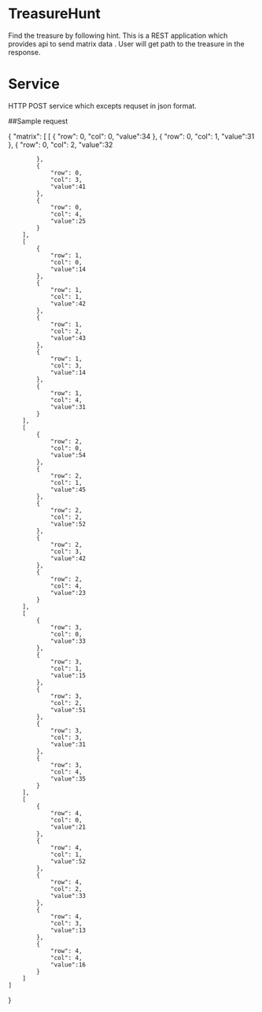 # TreasureHunt
Find the treasure by following hint. 
This is a REST application which provides api to send matrix data .
User will get path to the treasure in the response. 

# Service
HTTP POST service which excepts requset in json format.

##Sample request

{
    "matrix": [
        [
            {
                "row": 0,
                "col": 0,
                "value":34
            },
            {
                "row": 0,
                "col": 1,
                "value":31
            },
            {
                "row": 0,
                "col": 2,
                "value":32

            },
            {
                "row": 0,
                "col": 3,
                "value":41
            },
            {
                "row": 0,
                "col": 4,
                "value":25
            }
        ],
        [
            {
                "row": 1,
                "col": 0,
                "value":14
            },
            {
                "row": 1,
                "col": 1,
                "value":42
            },
            {
                "row": 1,
                "col": 2,
                "value":43
            },
            {
                "row": 1,
                "col": 3,
                "value":14
            },
            {
                "row": 1,
                "col": 4,
                "value":31
            }
        ],
        [
            {
                "row": 2,
                "col": 0,
                "value":54
            },
            {
                "row": 2,
                "col": 1,
                "value":45
            },
            {
                "row": 2,
                "col": 2,
                "value":52
            },
            {
                "row": 2,
                "col": 3,
                "value":42
            },
            {
                "row": 2,
                "col": 4,
                "value":23
            }
        ],
        [
            {
                "row": 3,
                "col": 0,
                "value":33
            },
            {
                "row": 3,
                "col": 1,
                "value":15
            },
            {
                "row": 3,
                "col": 2,
                "value":51
            },
            {
                "row": 3,
                "col": 3,
                "value":31
            },
            {
                "row": 3,
                "col": 4,
                "value":35
            }
        ],
        [
            {
                "row": 4,
                "col": 0,
                "value":21
            },
            {
                "row": 4,
                "col": 1,
                "value":52
            },
            {
                "row": 4,
                "col": 2,
                "value":33
            },
            {
                "row": 4,
                "col": 3,
                "value":13
            },
            {
                "row": 4,
                "col": 4,
                "value":16
            }
        ]
    ]
}
